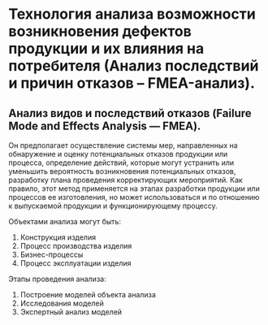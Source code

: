 # Технология анализа возможности возникновения дефектов продукции и их влияния на потребителя (Анализ последствий и причин отказов – FMEA-анализ). 
## Анализ видов и последствий отказов (Failure Mode and Effects Analysis — FMEA). 
Он предполагает осуществление системы мер, направленных на обнаружение и  оценку потенциальных отказов продукции или процесса, определение действий, которые могут устранить или уменьшить вероятность возникновения потенциальных отказов, разработку плана проведения корректирующих мероприятий. Как правило, этот метод применяется на этапах разработки продукции или процессов ее изготовления, но может использоваться и по отношению к выпускаемой продукции и функционирующему процессу.

Объектами анализа могут быть:
1. Конструкция изделия
2. Процесс производства изделия
3. Бизнес-процессы
4. Процесс эксплуатации изделия

Этапы проведения анализа:
1. Построение моделей объекта анализа
2. Исследования моделей
3. Экспертный анализ моделей
